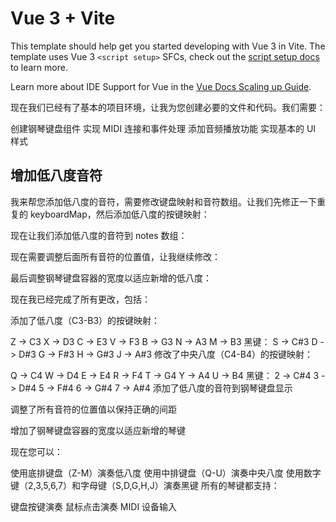 # Vue 3 + Vite

This template should help get you started developing with Vue 3 in Vite. The template uses Vue 3 `<script setup>` SFCs, check out the [script setup docs](https://v3.vuejs.org/api/sfc-script-setup.html#sfc-script-setup) to learn more.

Learn more about IDE Support for Vue in the [Vue Docs Scaling up Guide](https://vuejs.org/guide/scaling-up/tooling.html#ide-support).


现在我们已经有了基本的项目环境，让我为您创建必要的文件和代码。我们需要：

创建钢琴键盘组件
实现 MIDI 连接和事件处理
添加音频播放功能
实现基本的 UI 样式

## 增加低八度音符
我来帮您添加低八度的音符，需要修改键盘映射和音符数组。让我们先修正一下重复的 keyboardMap，然后添加低八度的按键映射：

现在让我们添加低八度的音符到 notes 数组：

现在需要调整后面所有音符的位置值，让我继续修改：

最后调整钢琴键盘容器的宽度以适应新增的低八度：

现在我已经完成了所有更改，包括：

添加了低八度（C3-B3）的按键映射：

Z -> C3
X -> D3
C -> E3
V -> F3
B -> G3
N -> A3
M -> B3 黑键：
S -> C#3
D -> D#3
G -> F#3
H -> G#3
J -> A#3
修改了中央八度（C4-B4）的按键映射：

Q -> C4
W -> D4
E -> E4
R -> F4
T -> G4
Y -> A4
U -> B4 黑键：
2 -> C#4
3 -> D#4
5 -> F#4
6 -> G#4
7 -> A#4
添加了低八度的音符到钢琴键盘显示

调整了所有音符的位置值以保持正确的间距

增加了钢琴键盘容器的宽度以适应新增的琴键

现在您可以：

使用底排键盘（Z-M）演奏低八度
使用中排键盘（Q-U）演奏中央八度
使用数字键（2,3,5,6,7）和字母键（S,D,G,H,J）演奏黑键
所有的琴键都支持：

键盘按键演奏
鼠标点击演奏
MIDI 设备输入
